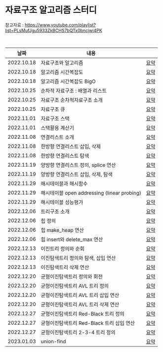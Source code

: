 # 자료구조 알고리즘 스터디

참고자료 : https://www.youtube.com/playlist?list=PLsMufJgu5933ZkBCHS7bQTx0bncjwi4PK


<br> 

|날짜|내용|   |
|------|---|---|
|2022.10.18|자료구조와 알고리즘|[요약](https://berryberry189.notion.site/0551624c5b0441c988e6abdadc506faf)|
|2022.10.18|알고리즘 시간복잡도|[요약](https://berryberry189.notion.site/f4f441e513794ae0850e2af1f568918e)|
|2022.10.18|알고리즘 시간복잡도 BigO|[요약](https://berryberry189.notion.site/BigO-9af4b74d03ed41cf92a750d0e25d44e1)|
|2022.10.25|순차적 자료구조 : 배열과 리스트|[요약](https://berryberry189.notion.site/99a0840dd4e443a6a1afcc6157aa9af8f)|
|2022.10.25|자료구조 순차적자료구조 소개|[요약](https://berryberry189.notion.site/8ed67ee15a6e4ed49e6555bda9b206d8)|
|2022.10.25|자료구조 큐|[요약](https://berryberry189.notion.site/179dd4879aaf433f8a10d789f86f5aee)|
|2022.11.01|자료구조 스택|[요약](https://berryberry189.notion.site/9d14f3f4bb6b472e94572c3157442b84)|
|2022.11.01|스택활용 계산기|[요약](https://berryberry189.notion.site/53a4f79eede04eb9bec3aeb44a7628f6)|
|2022.11.08|연결리스트 소개|[요약](https://berryberry189.notion.site/093c3ce2b309456297b720573661dc3d)|
|2022.11.08|한방향 연결리스트 삽입, 삭제|[요약](https://berryberry189.notion.site/734bb8ca6c864abf9a8d2102722c111f)|
|2022.11.08|한방향 연결리스트 탐색|[요약](https://berryberry189.notion.site/7557ada482004d3fa0aed0c5e38432c1)|
|2022.11.19|양방향 연결리스트 정의, splice 연산|[요약](https://berryberry189.notion.site/splice-2669321d7dcd47a0a3f94b6464e50c3b)|
|2022.11.19|양방향 연결리스트 삽입, 삭제, 탐색|[요약](https://berryberry189.notion.site/2f6ea1e6b0164324a3e45e18cbf07579)|
|2022.11.29|해시테이블과 해시함수|[요약](https://berryberry189.notion.site/3a7b83c4848e4589a949fc9fbc2d176a)|
|2022.11.29|해시테이블 open addressing (linear probing)|[요약](https://berryberry189.notion.site/open-addressing-linear-probing-1c13806bd7d8421a95aefa9a630a8719)|
|2022.11.29|해시테이블 성능평가|[요약](https://berryberry189.notion.site/dd2041eba46b4593bb8a002834adc843)|
|2022.12.06|트리구조 소개|[요약](https://berryberry189.notion.site/e048726c0adc4cc08c0ad69d581d6615)|
|2022.12.06|힙 정의|[요약](https://berryberry189.notion.site/931b7d22ee294035affc0b3ed2200fe4)|
|2022.12.06|힙 make_heap 연산|[요약](https://berryberry189.notion.site/make_heap-70a0589f704a41c8b2ec830c55f88e32)|
|2022.12.06|힙 insert와 delete_max 연산|[요약](https://berryberry189.notion.site/insert-delete_max-9ef98c69d14042068c2f3c304bd9ef70)|
|2022.12.13|이진트리 정의와 순회|[요약](https://berryberry189.notion.site/fed39fd0bdb44749be889cfae99f7f75)|
|2022.12.13|이진탐색트리 정의와 탐색, 삽입 연산|[요약](https://berryberry189.notion.site/a9273faf61534aeb8d866fd2a7be1693)|
|2022.12.13|이진탐색트리 삭제 연산|[요약](https://berryberry189.notion.site/e64ac441387c489b9f35c0d34c196b7c)|
|2022.12.20|균형이진탐색트리 정의와 회전|[요약](https://berryberry189.notion.site/a9f3d215a765449f973a795b4f925a42)|
|2022.12.20|균형이진탐색트리 AVL 트리 정의|[요약](https://berryberry189.notion.site/AVL-4cafab26b6c6481890f28de3b7799d9f)|
|2022.12.20|균형이진탐색트리 AVL 트리 삽입 연산|[요약](https://berryberry189.notion.site/AVL-2cbab36903b7410db2dd39851c9d554b)|
|2022.12.20|균형이진탐색트리 AVL 트리 삭제 연산|[요약](https://berryberry189.notion.site/AVL-0d6e36e591b54143b9bebc25c0bf50b6)|
|2022.12.27|균형이진탐색트리 Red-Black 트리 정의|[요약](https://berryberry189.notion.site/Red-Black-2acfc89758c24a1fbf022167569306ad)|
|2022.12.27|균형이진탐색트리 Red-Black 트리 삽입 연산|[요약](https://berryberry189.notion.site/Red-Black-240645ef13bb4595aa3a1f994b99abaf)|
|2022.12.27|균형이진탐색트리 2-3-4 트리 정의|[요약](https://berryberry189.notion.site/2-3-4-a34848baa898472eb732397918af0e14)|
|2023.01.03|union-find|[요약](https://berryberry189.notion.site/union-find-6f2014f70ba340049618f1b4c54b7e85)|




